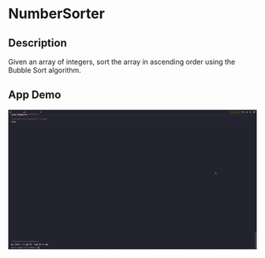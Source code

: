 # NumberSorter

## Description

Given an array of integers, sort the array in ascending order using the Bubble Sort algorithm.

## App Demo

![](./appdemo/Screen%20Recording%202024-05-30%20at%2022.09.42.gif)
